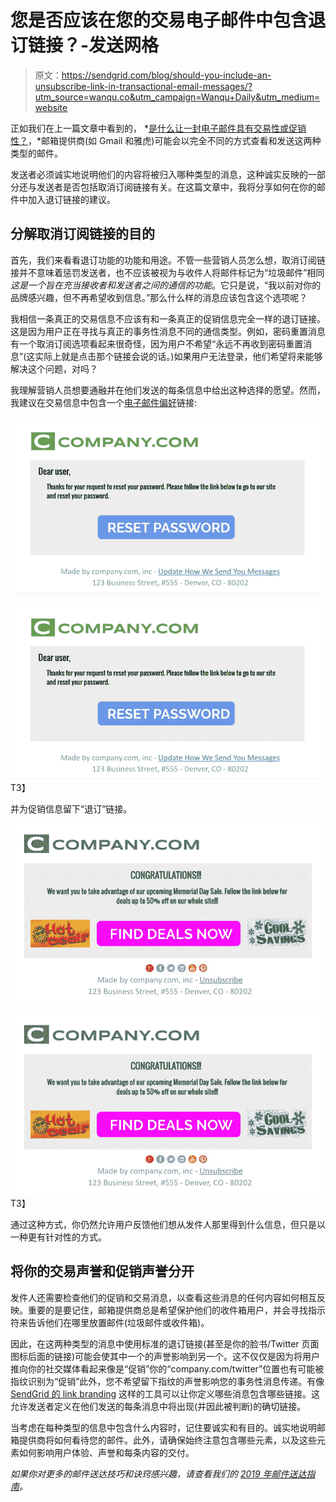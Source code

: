 # 您是否应该在您的交易电子邮件中包含退订链接？-发送网格

> 原文：<https://sendgrid.com/blog/should-you-include-an-unsubscribe-link-in-transactional-email-messages/?utm_source=wanqu.co&utm_campaign=Wanqu+Daily&utm_medium=website>

正如我们在上一篇文章中看到的， *[是什么让一封电子邮件具有交易性或促销性？](https://sendgrid.com/blog/what-makes-an-email-message-transactional-or-promotional/)，*邮箱提供商(如 Gmail 和雅虎)可能会以完全不同的方式查看和发送这两种类型的邮件。

发送者必须诚实地说明他们的内容将被归入哪种类型的消息，这种诚实反映的一部分还与发送者是否包括取消订阅链接有关。在这篇文章中，我将分享如何在你的邮件中加入退订链接的建议。

## 分解取消订阅链接的目的

首先，我们来看看退订功能的功能和用途。不管一些营销人员怎么想，取消订阅链接并不意味着惩罚发送者，也不应该被视为与收件人将邮件标记为“垃圾邮件”相同*这是一个旨在充当接收者和发送者之间的通信的功能*。它只是说，“我以前对你的品牌感兴趣，但不再希望收到信息。”那么什么样的消息应该包含这个选项呢？

我相信一条真正的交易信息不应该有和一条真正的促销信息完全一样的退订链接。这是因为用户正在寻找与真正的事务性消息不同的通信类型。例如，密码重置消息有一个取消订阅选项看起来很奇怪，因为用户不希望“永远不再收到密码重置消息”(这实际上就是点击那个链接会说的话。)如果用户无法登录，他们希望将来能够解决这个问题，对吗？

我理解营销人员想要通融并在他们发送的每条信息中给出这种选择的愿望。然而，我建议在交易信息中包含一个[电子邮件偏好](https://sendgrid.com/blog/need-email-preference-center/)链接:

![](img/471c6021f523b16d4ee3f6e6626c955b.png)

<noscript><img class="aligncenter size-full wp-image-12261" src="img/471c6021f523b16d4ee3f6e6626c955b.png" alt="transactional email example" data-original-src="https://sendgrid.com/wp-content/uploads/2016/05/68_transactional-email-example.png"/>T3】</noscript>

并为促销信息留下“退订”链接。

![](img/17996fb88bc9b926f6091b15b189e98c.png)

<noscript><img loading="lazy" class="aligncenter size-full wp-image-12262" src="img/17996fb88bc9b926f6091b15b189e98c.png" alt="Marketing Email Message Example" data-original-src="https://sendgrid.com/wp-content/uploads/2016/05/52_Marketing-Email-Message-Example.png"/>T3】</noscript>

通过这种方式，你仍然允许用户反馈他们想从发件人那里得到什么信息，但只是以一种更有针对性的方式。

## 将你的交易声誉和促销声誉分开

发件人还需要检查他们的促销和交易消息，以查看这些消息的任何内容如何相互反映。重要的是要记住，邮箱提供商总是希望保护他们的收件箱用户，并会寻找指示符来告诉他们在哪里放置邮件(垃圾邮件或收件箱)。

因此，在这两种类型的消息中使用标准的退订链接(甚至是你的脸书/Twitter 页面图标后面的链接)可能会使其中一个的声誉影响到另一个。这不仅仅是因为将用户推向你的社交媒体看起来像是“促销”你的“company.com/twitter”位置也有可能被指纹识别为“促销”此外，您不希望留下指纹的声誉影响您的事务性消息传递。有像 [SendGrid 的 link branding](https://sendgrid.com/docs/ui/account-and-settings/how-to-set-up-link-branding/) 这样的工具可以让你定义哪些消息包含哪些链接。这允许发送者定义在他们发送的每条消息中将出现(并因此被判断)的确切链接。

当考虑在每种类型的信息中包含什么内容时，记住要诚实和有目的。诚实地说明邮箱提供商将如何看待您的邮件。此外，请确保始终注意包含哪些元素，以及这些元素如何影响用户体验、声誉和每条内容的交付。

*如果你对更多的邮件送达技巧和诀窍感兴趣，请查看我们的 [2019 年邮件送达指南](https://sendgrid.com/marketing/guide-2019-deliverability-guide/?mc=Blog&mcd=InLine)。*